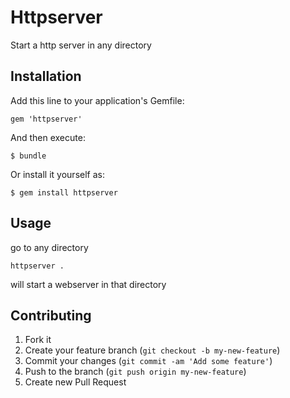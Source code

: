 # Httpserver

Start a http server in any directory

## Installation

Add this line to your application's Gemfile:

    gem 'httpserver'

And then execute:

    $ bundle

Or install it yourself as:

    $ gem install httpserver

## Usage

go to any directory

`httpserver .`

will start a webserver in that directory

## Contributing

1. Fork it
2. Create your feature branch (`git checkout -b my-new-feature`)
3. Commit your changes (`git commit -am 'Add some feature'`)
4. Push to the branch (`git push origin my-new-feature`)
5. Create new Pull Request

